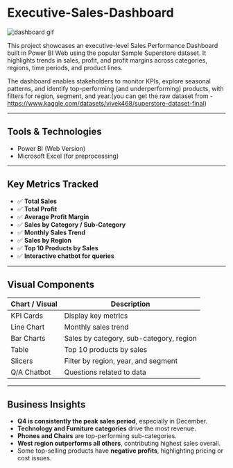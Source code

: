 # Executive-Sales-Dashboard

![dashboard gif](https://github.com/user-attachments/assets/2a334047-054d-48b5-b0bb-51cd8076dc13)

This project showcases an executive-level Sales Performance Dashboard built in Power BI Web using the popular Sample Superstore dataset. It highlights trends in sales, profit, and profit margins across categories, regions, time periods, and product lines.

The dashboard enables stakeholders to monitor KPIs, explore seasonal patterns, and identify top-performing (and underperforming) products, with filters for region, segment, and year.(you can get the raw dataset from - https://www.kaggle.com/datasets/vivek468/superstore-dataset-final)

---
## Tools & Technologies
- Power BI (Web Version)
- Microsoft Excel (for preprocessing)

---


## Key Metrics Tracked
- ✅ **Total Sales**
- ✅ **Total Profit**
- ✅ **Average Profit Margin**
- ✅ **Sales by Category / Sub-Category**
- ✅ **Monthly Sales Trend**
- ✅ **Sales by Region**
- ✅ **Top 10 Products by Sales**
- ✅ **Interactive chatbot for queries**
---

## Visual Components

| Chart / Visual                | Description                            |
|------------------------------|----------------------------------------|
| KPI Cards                    | Display key metrics                    |
| Line Chart                   | Monthly sales trend                    |
| Bar Charts                   | Sales by category, sub-category, region|
| Table                        | Top 10 products by sales               |
| Slicers                      | Filter by region, year, and segment    |
| Q/A Chatbot                  | Questions related to data              |
---

## Business Insights

-  **Q4 is consistently the peak sales period**, especially in December.
-  **Technology and Furniture categories** drive the most revenue.
-  **Phones and Chairs** are top-performing sub-categories.
-  **West region outperforms all others**, contributing highest sales overall.
-  Some top-selling products have **negative profits**, highlighting pricing or cost issues.

